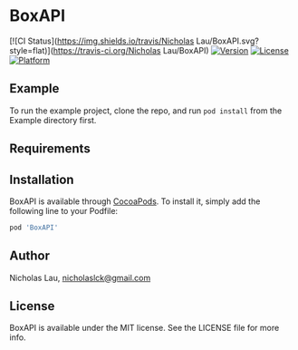 # BoxAPI

[![CI Status](https://img.shields.io/travis/Nicholas Lau/BoxAPI.svg?style=flat)](https://travis-ci.org/Nicholas Lau/BoxAPI)
[![Version](https://img.shields.io/cocoapods/v/BoxAPI.svg?style=flat)](https://cocoapods.org/pods/BoxAPI)
[![License](https://img.shields.io/cocoapods/l/BoxAPI.svg?style=flat)](https://cocoapods.org/pods/BoxAPI)
[![Platform](https://img.shields.io/cocoapods/p/BoxAPI.svg?style=flat)](https://cocoapods.org/pods/BoxAPI)

## Example

To run the example project, clone the repo, and run `pod install` from the Example directory first.

## Requirements

## Installation

BoxAPI is available through [CocoaPods](https://cocoapods.org). To install
it, simply add the following line to your Podfile:

```ruby
pod 'BoxAPI'
```

## Author

Nicholas Lau, nicholaslck@gmail.com

## License

BoxAPI is available under the MIT license. See the LICENSE file for more info.
